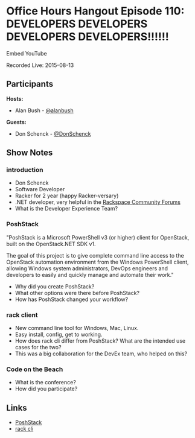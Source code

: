 # Office Hours Hangout Episode 110: DEVELOPERS DEVELOPERS DEVELOPERS DEVELOPERS!!!!!!

Embed YouTube

Recorded Live: 2015-08-13

## Participants
**Hosts:**

* Alan Bush - [@alanbush](https://twitter.com/alanbush)

**Guests:**

* Don Schenck - [@DonSchenck](https://twitter.com/DonSchenck)

## Show Notes

### introduction

* Don Schenck
* Software Developer
* Racker for 2 year (happy Racker-versary)
* .NET developer, very helpful in the [Rackspace Community Forums](https://community.rackspace.com)
* What is the Developer Experience Team?

### PoshStack

"PoshStack is a Microsoft PowerShell v3 (or higher) client for OpenStack, built on the OpenStack.NET SDK v1.

The goal of this project is to give complete command line access to the OpenStack automation environment from the Windows PowerShell client, allowing Windows system administrators, DevOps engineers and developers to easily and quickly manage and automate their work."

* Why did you create PoshStack?
* What other options were there before PoshStack?
* How has PoshStack changed your workflow?

### rack client

* New command line tool for Windows, Mac, Linux.
* Easy install, config, get to working.
* How does rack cli differ from PoshStack? What are the intended use cases for the two?
* This was a big collaboration for the DevEx team, who helped on this?

### Code on the Beach

* What is the conference?
* How did you participate?


## Links

* [PoshStack](https://github.com/DonSchenck/PoshStack)
* [rack cli](https://developer.rackspace.com/blog/introducing-rack-global-cli/)

